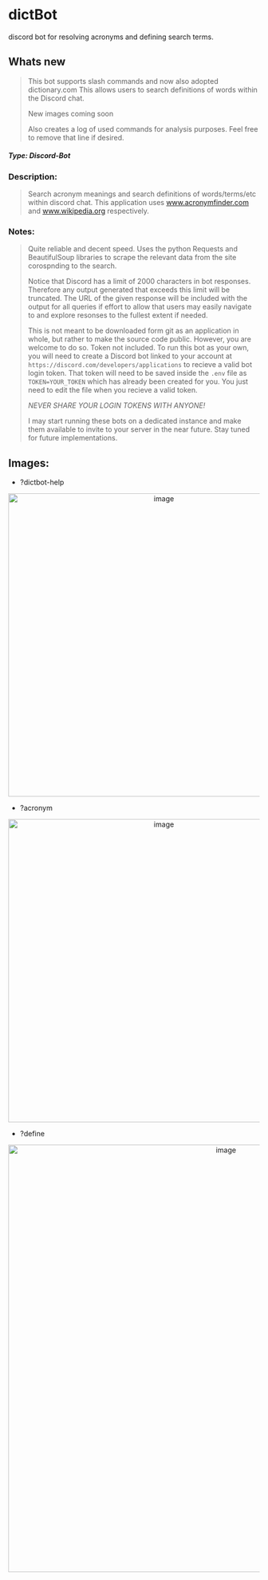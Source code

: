 # dictBot
discord bot for resolving acronyms and defining search terms. 

## Whats new
> This bot supports slash commands and now also adopted dictionary.com
> This allows users to search definitions of words within the Discord chat.
>
> New images coming soon
>
> Also creates a log of used commands for analysis purposes. Feel free to remove that line if desired.

##### *Type: Discord-Bot*

### Description:
>Search acronym meanings and search definitions of words/terms/etc within discord chat. This application uses www.acronymfinder.com and www.wikipedia.org respectively.
>
### Notes:
>Quite reliable and decent speed. Uses the python Requests and BeautifulSoup libraries to scrape the relevant data from the site corospnding to the search.
>
>Notice that Discord has a limit of 2000 characters in bot responses. Therefore any output generated that exceeds this limit will be truncated. The URL of the given response will be included with the output for all queries if effort to allow that users may easily navigate to and explore resonses to the fullest extent if needed.  
>
>This is not meant to be downloaded form git as an application in whole, but rather to make the source code public. However, you are welcome to do so. Token not included. To run this bot as your own, you will need to create a Discord bot linked to your account at `https://discord.com/developers/applications` to recieve a valid bot login token. That token will need to be saved inside the `.env` file as `TOKEN=YOUR_TOKEN` which has already been created for you. You just need to edit the file when you recieve a valid token.
>
>*NEVER SHARE YOUR LOGIN TOKENS WITH ANYONE!*
>
>I may start running these bots on a dedicated instance and make them available to invite to your server in the near future. Stay tuned for future implementations.



## **Images:**
- ?dictbot-help
<p align="center">
  <img width="608" alt="image" src="https://github.com/Node0o1/dictBot/assets/157242958/108314bc-004c-45e8-95c3-af7dc48809ba">

</p>

- ?acronym
<p align="center">
  <img width="608" alt="image" src="https://github.com/Node0o1/dictBot/assets/157242958/902b08b5-0ca3-4be2-9c85-ddabcb22f121">

</p>

- ?define
<p align="center">
  <img width="857" alt="image" src="https://github.com/Node0o1/dictBot/assets/157242958/352bce51-c9e3-40bd-885f-da1d2c7a7e37">

</p>

  

